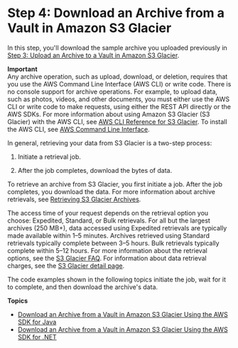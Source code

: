 # Step 4: Download an Archive from a Vault in Amazon S3 Glacier<a name="getting-started-download-archive"></a>

In this step, you'll download the sample archive you uploaded previously in [Step 3: Upload an Archive to a Vault in Amazon S3 Glacier](getting-started-upload-archive.md)\.

 

**Important**  
Any archive operation, such as upload, download, or deletion, requires that you use the AWS Command Line Interface \(AWS CLI\) or write code\. There is no console support for archive operations\. For example, to upload data, such as photos, videos, and other documents, you must either use the AWS CLI or write code to make requests, using either the REST API directly or the AWS SDKs\. For more information about using Amazon S3 Glacier \(S3 Glacier\) with the AWS CLI, see [AWS CLI Reference for S3 Glacier](http://docs.aws.amazon.com/cli/latest/reference/glacier/index.html)\. To install the AWS CLI, see [AWS Command Line Interface](http://aws.amazon.com/cli/)\.

In general, retrieving your data from S3 Glacier is a two\-step process: 

1. Initiate a retrieval job\.

1. After the job completes, download the bytes of data\. 

To retrieve an archive from S3 Glacier, you first initiate a job\. After the job completes, you download the data\. For more information about archive retrievals, see [Retrieving S3 Glacier Archives](downloading-an-archive-two-steps.md)\.

The access time of your request depends on the retrieval option you choose: Expedited, Standard, or Bulk retrievals\. For all but the largest archives \(250 MB\+\), data accessed using Expedited retrievals are typically made available within 1–5 minutes\. Archives retrieved using Standard retrievals typically complete between 3–5 hours\. Bulk retrievals typically complete within 5–12 hours\. For more information about the retrieval options, see the [S3 Glacier FAQ](http://aws.amazon.com/glacier/faqs/#Data-retrievals)\. For information about data retrieval charges, see the [S3 Glacier detail page](http://aws.amazon.com/glacier)\.

The code examples shown in the following topics initiate the job, wait for it to complete, and then download the archive's data\. 

**Topics**
+ [Download an Archive from a Vault in Amazon S3 Glacier Using the AWS SDK for Java](getting-started-download-archive-java.md)
+ [Download an Archive from a Vault in Amazon S3 Glacier Using the AWS SDK for \.NET](getting-started-download-archive-dotnet.md)